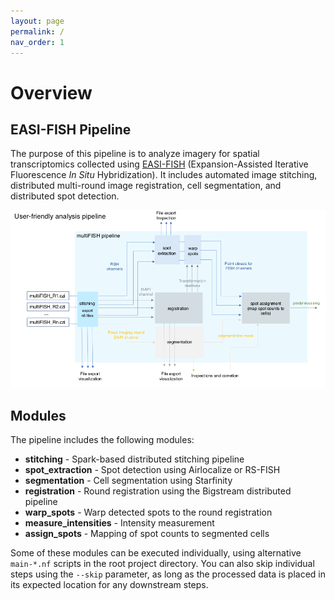 ```yaml
---
layout: page
permalink: /
nav_order: 1
---
```


# Overview

## EASI-FISH Pipeline

The purpose of this pipeline is to analyze imagery for spatial transcriptomics collected using [EASI-FISH](https://github.com/multiFISH/EASI-FISH) (Expansion-Assisted Iterative Fluorescence *In Situ* Hybridization). It includes automated image stitching, distributed multi-round image registration, cell segmentation, and distributed spot detection.

![Pipeline Diagram](images/pipeline_diagram.png)

## Modules

The pipeline includes the following modules:

* **stitching** - Spark-based distributed stitching pipeline
* **spot_extraction** - Spot detection using Airlocalize or RS-FISH
* **segmentation** - Cell segmentation using Starfinity
* **registration** - Round registration using the Bigstream distributed pipeline
* **warp_spots** - Warp detected spots to the round registration
* **measure_intensities** - Intensity measurement
* **assign_spots** - Mapping of spot counts to segmented cells

Some of these modules can be executed individually, using alternative `main-*.nf` scripts in the root project directory. You can also skip individual steps using the `--skip` parameter, as long as the processed data is placed in its expected location for any downstream steps.
